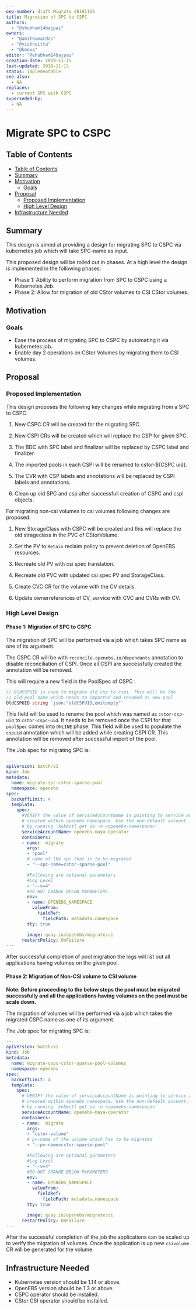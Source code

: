 ```yaml
---
oep-number: draft Migrate 20191115
title: Migration of SPC to CSPC
authors:
  - "@shubham14bajpai"
owners:
  - "@amitkumardas"
  - "@vishnuitta"
  - "@kmova"
editor: "@shubham14bajpai"
creation-date: 2019-11-15
last-updated: 2019-11-15
status: implementable
see-also:
  - NA
replaces:
  - current SPC with CSPC
superseded-by:
  - NA
---
```


# Migrate SPC to CSPC

## Table of Contents

* [Table of Contents](#table-of-contents)
* [Summary](#summary)
* [Motivation](#motivation)
    * [Goals](#goals)
* [Proposal](#proposal)
    * [Proposed Implementation](#proposed-implementation)
    * [High Level Design](#high-level-design)
* [Infrastructure Needed](#infrastructure-needed)

## Summary

This design is aimed at providing a design for migrating SPC to CSPC
via kubernetes job which will take SPC-name as input. 

This proposed design will be rolled out in phases. At a high level the design is
implemented in the following phases:
- Phase 1: Ability to perform migration from SPC to CSPC using 
  a Kubernetes Job.
- Phase 2: Allow for migration of old CStor volumes to CSI CStor volumes. 

## Motivation

### Goals

- Ease the process of migrating SPC to CSPC by automating it via kubernetes job. 
- Enable day 2 operations on CStor Volumes by migrating them to CSI volumes.

## Proposal

### Proposed Implementation

This design proposes the following key changes while migrating from a SPC to CSPC:

  1. New CSPC CR will be created for the migrating SPC.

  2. New CSPI CRs will be created which will replace the CSP for given SPC.

  3. The BDC with SPC label and finalizer will be replaced by CSPC label and finalizer.
  
  4. The imported pools in each CSPI will be renamed to cstor-${CSPC uid}.

  5. The CVR with CSP labels and annotations will be replaced by CSPI labels and annotations.

  6. Clean up old SPC and csp after successfull creation of CSPC and cspi objects.

For migrating non-csi volumes to csi volumes following changes are proposed:

  1. New StorageClass with CSPC will be created and this will replace the old strageclass in the PVC of CStorVolume.

  2. Set the PV to `Retain` reclaim policy to prevent deletion of OpenEBS resources.

  3. Recreate old PV with csi spec translation.

  4. Recreate old PVC with updated csi spec PV and StorageClass.

  5. Create CVC CR for the volume with the CV details.

  6. Update ownerreferences of CV, service with CVC and CVRs with CV.

### High Level Design

#### Phase 1: Migration of SPC to CSPC

The migration of SPC will be performed via a job which takes SPC name as one of its argument. 

The CSPC CR will be with `reconcile.openebs.io/dependants` annotation to disable reconciliation of CSPI. Once all CSPI are successfully created the annotation will be removed.

This will require a new field in the PoolSpec of CSPC : 
```go
// OldCSPUID is used to migrate old csp to cspi. This will be the
// old pool name which needs to imported and renamed as new pool
OldCSPUID string `json:"oldCSPUID,omitempty"`
```
This field will be used to rename the pool which was named as `cstor-csp-uid` to `cstor-cspc-uid`. It  needs to be removed once the CSPI for that `poolSpec` comes into `ONLINE` phase. This field will be used to populate the `cspuid` annotation which will be added while creating CSPI CR. This annotation will be removed after successful import of the pool.

The Job spec for migrating SPC is:
```yaml
---
apiVersion: batch/v1
kind: Job
metadata:
  name: migrate-spc-cstor-sparse-pool
  namespace: openebs
spec:
  backoffLimit: 4
  template:
    spec:
      #VERIFY the value of serviceAccountName is pointing to service account
      # created within openebs namespace. Use the non-default account.
      # by running `kubectl get sa -n <openebs-namespace>`
      serviceAccountName: openebs-maya-operator
      containers:
      - name:  migrate
        args:
        - "pool"
        # name of the spc that is to be migrated
        - "--spc-name=cstor-sparse-pool"

        #Following are optional parameters
        #Log Level
        - "--v=4"
        #DO NOT CHANGE BELOW PARAMETERS
        env:
        - name: OPENEBS_NAMESPACE
          valueFrom:
            fieldRef:
              fieldPath: metadata.namespace
        tty: true

        image: quay.io/openebs/migrate:ci
      restartPolicy: OnFailure
---
```

After successful completion of pool migration the logs will list out all applications having volumes on the given pool.

#### Phase 2: Migration of Non-CSI volume to CSI volume

**Note: Before proceeding to the below steps the pool must be migrated successfully and all the applications having volumes on the pool must be scale down.**

The migration of volumes will be performed via a job which takes the migrated CSPC name as one of its argument.

The Job spec for migrating SPC is:
```yaml
---
apiVersion: batch/v1
kind: Job
metadata:
  name: migrate-cspc-cstor-sparse-pool-volumes
  namespace: openebs
spec:
  backoffLimit: 4
  template:
    spec:
      # VERIFY the value of serviceAccountName is pointing to service account
      # created within openebs namespace. Use the non-default account.
      # by running `kubectl get sa -n <openebs-namespace>`
      serviceAccountName: openebs-maya-operator
      containers:
      - name:  migrate
        args:
        - "cstor-volume"
        # pv-name of the volume which has to be migrated
        - "--pv-name=cstor-sparse-pool"

        #Following are optional parameters
        #Log Level
        - "--v=4"
        #DO NOT CHANGE BELOW PARAMETERS
        env:
        - name: OPENEBS_NAMESPACE
          valueFrom:
            fieldRef:
              fieldPath: metadata.namespace
        tty: true

        image: quay.io/openebs/migrate:ci
      restartPolicy: OnFailure
---
```

After the successful completion of the job the applications can be scaled up to verify the migration of volumes. Once the application is up new `csivolume` CR will be generated for the volume.

## Infrastructure Needed

- Kubernetes version should be 1.14 or above.
- OpenEBS version should be 1.3 or above.
- CSPC operator should be installed.
- CStor CSI operator should be installed.